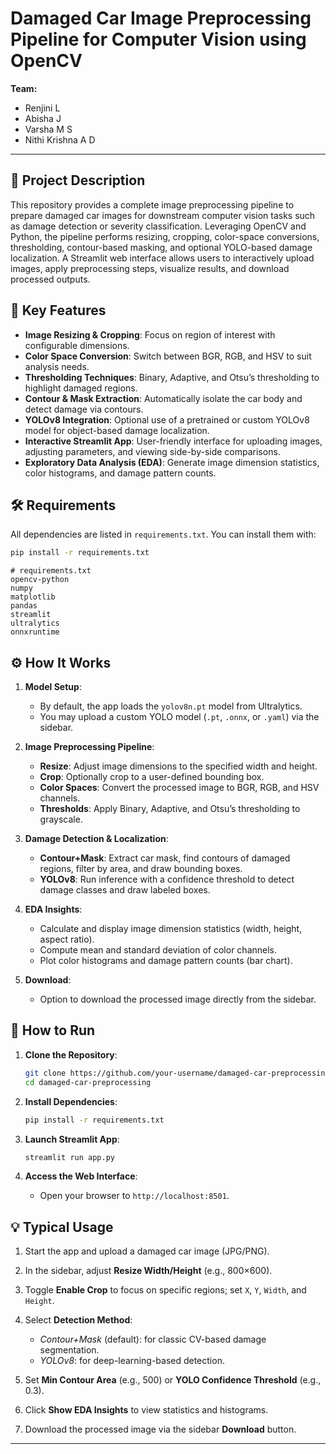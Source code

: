 # Damaged Car Image Preprocessing Pipeline for Computer Vision using OpenCV

**Team:**

* Renjini L
* Abisha J
* Varsha M S
* Nithi Krishna A D

---

## 📄 Project Description

This repository provides a complete image preprocessing pipeline to prepare damaged car images for downstream computer vision tasks such as damage detection or severity classification. Leveraging OpenCV and Python, the pipeline performs resizing, cropping, color-space conversions, thresholding, contour-based masking, and optional YOLO-based damage localization. A Streamlit web interface allows users to interactively upload images, apply preprocessing steps, visualize results, and download processed outputs.

## 🎯 Key Features

* **Image Resizing & Cropping**: Focus on region of interest with configurable dimensions.
* **Color Space Conversion**: Switch between BGR, RGB, and HSV to suit analysis needs.
* **Thresholding Techniques**: Binary, Adaptive, and Otsu’s thresholding to highlight damaged regions.
* **Contour & Mask Extraction**: Automatically isolate the car body and detect damage via contours.
* **YOLOv8 Integration**: Optional use of a pretrained or custom YOLOv8 model for object-based damage localization.
* **Interactive Streamlit App**: User-friendly interface for uploading images, adjusting parameters, and viewing side-by-side comparisons.
* **Exploratory Data Analysis (EDA)**: Generate image dimension statistics, color histograms, and damage pattern counts.

## 🛠️ Requirements

All dependencies are listed in `requirements.txt`. You can install them with:

```bash
pip install -r requirements.txt
```

```text
# requirements.txt
opencv-python
numpy
matplotlib
pandas
streamlit
ultralytics
onnxruntime
```

## ⚙️ How It Works

1. **Model Setup**:

   * By default, the app loads the `yolov8n.pt` model from Ultralytics.
   * You may upload a custom YOLO model (`.pt`, `.onnx`, or `.yaml`) via the sidebar.

2. **Image Preprocessing Pipeline**:

   * **Resize**: Adjust image dimensions to the specified width and height.
   * **Crop**: Optionally crop to a user-defined bounding box.
   * **Color Spaces**: Convert the processed image to BGR, RGB, and HSV channels.
   * **Thresholds**: Apply Binary, Adaptive, and Otsu’s thresholding to grayscale.

3. **Damage Detection & Localization**:

   * **Contour+Mask**: Extract car mask, find contours of damaged regions, filter by area, and draw bounding boxes.
   * **YOLOv8**: Run inference with a confidence threshold to detect damage classes and draw labeled boxes.

4. **EDA Insights**:

   * Calculate and display image dimension statistics (width, height, aspect ratio).
   * Compute mean and standard deviation of color channels.
   * Plot color histograms and damage pattern counts (bar chart).

5. **Download**:

   * Option to download the processed image directly from the sidebar.

## 🚀 How to Run

1. **Clone the Repository**:

   ```bash
   git clone https://github.com/your-username/damaged-car-preprocessing.git
   cd damaged-car-preprocessing
   ```
2. **Install Dependencies**:

   ```bash
   pip install -r requirements.txt
   ```
3. **Launch Streamlit App**:

   ```bash
   streamlit run app.py
   ```
4. **Access the Web Interface**:

   * Open your browser to `http://localhost:8501`.

## 💡 Typical Usage

1. Start the app and upload a damaged car image (JPG/PNG).
2. In the sidebar, adjust **Resize Width/Height** (e.g., 800×600).
3. Toggle **Enable Crop** to focus on specific regions; set `X`, `Y`, `Width`, and `Height`.
4. Select **Detection Method**:

   * *Contour+Mask* (default): for classic CV-based damage segmentation.
   * *YOLOv8*: for deep-learning-based detection.
5. Set **Min Contour Area** (e.g., 500) or **YOLO Confidence Threshold** (e.g., 0.3).
6. Click **Show EDA Insights** to view statistics and histograms.
7. Download the processed image via the sidebar **Download** button.

---

